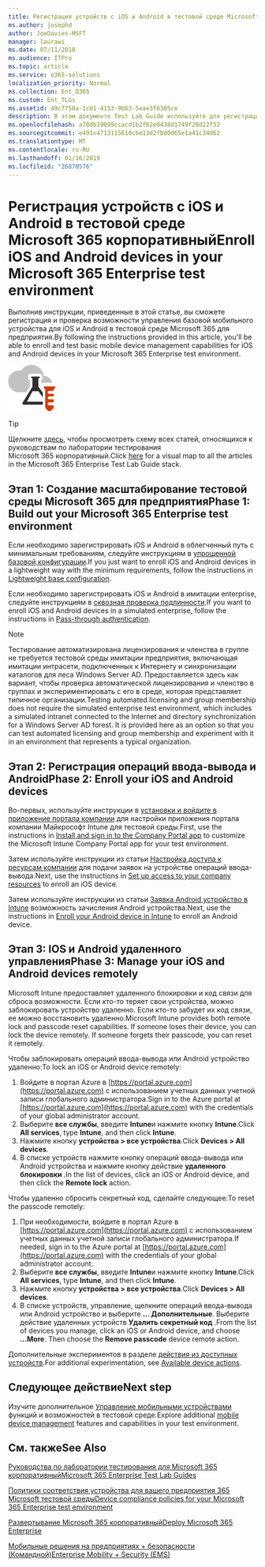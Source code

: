```yaml
---
title: Регистрация устройств с iOS и Android в тестовой среде Microsoft 365 корпоративный
ms.author: josephd
author: JoeDavies-MSFT
manager: laurawi
ms.date: 07/11/2018
ms.audience: ITPro
ms.topic: article
ms.service: o365-solutions
localization_priority: Normal
ms.collection: Ent_O365
ms.custom: Ent_TLGs
ms.assetid: 49c7758a-1c01-4153-9b63-5eae3f6305ce
description: В этом документе Test Lab Guide используйте для регистрации устройств в тестовой среде Microsoft 365 и удаленного управления.
ms.openlocfilehash: a78db19099ccacd1b2f62e8438d1749f28d22f52
ms.sourcegitcommit: e491c4713115610cbe13d2fbd0d65e1a41c34d62
ms.translationtype: MT
ms.contentlocale: ru-RU
ms.lasthandoff: 01/16/2019
ms.locfileid: "26870576"
---
```

# <a name="enroll-ios-and-android-devices-in-your-microsoft-365-enterprise-test-environment"></a><span data-ttu-id="9af8d-103">Регистрация устройств с iOS и Android в тестовой среде Microsoft 365 корпоративный</span><span class="sxs-lookup"><span data-stu-id="9af8d-103">Enroll iOS and Android devices in your Microsoft 365 Enterprise test environment</span></span>

<span data-ttu-id="9af8d-104">Выполнив инструкции, приведенные в этой статье, вы сможете регистрация и проверка возможности управления базовой мобильного устройства для iOS и Android в тестовой среде Microsoft 365 для предприятия.</span><span class="sxs-lookup"><span data-stu-id="9af8d-104">By following the instructions provided in this article, you'll be able to enroll and test basic mobile device management capabilities for iOS and Android devices in your Microsoft 365 Enterprise test environment.</span></span>

![Руководства по лаборатории тестирования для облака Майкрософт](media/m365-enterprise-test-lab-guides/cloud-tlg-icon.png)
  
> [!TIP]
> <span data-ttu-id="9af8d-106">Щелкните [здесь](https://aka.ms/m365etlgstack), чтобы просмотреть схему всех статей, относящихся к руководствам по лаборатории тестирования Microsoft 365 корпоративный.</span><span class="sxs-lookup"><span data-stu-id="9af8d-106">Click [here](https://aka.ms/m365etlgstack) for a visual map to all the articles in the Microsoft 365 Enterprise Test Lab Guide stack.</span></span>

## <a name="phase-1-build-out-your-microsoft-365-enterprise-test-environment"></a><span data-ttu-id="9af8d-107">Этап 1: Создание масштабирование тестовой среды Microsoft 365 для предприятия</span><span class="sxs-lookup"><span data-stu-id="9af8d-107">Phase 1: Build out your Microsoft 365 Enterprise test environment</span></span>

<span data-ttu-id="9af8d-108">Если необходимо зарегистрировать iOS и Android в облегченный путь с минимальным требованиям, следуйте инструкциям в [упрощенной базовой конфигурации](lightweight-base-configuration-microsoft-365-enterprise.md).</span><span class="sxs-lookup"><span data-stu-id="9af8d-108">If you just want to enroll iOS and Android devices in a lightweight way with the minimum requirements, follow the instructions in [Lightweight base configuration](lightweight-base-configuration-microsoft-365-enterprise.md).</span></span>
  
<span data-ttu-id="9af8d-109">Если необходимо зарегистрировать iOS и Android в имитации enterprise, следуйте инструкциям в [сквозная проверка подлинности](pass-through-auth-m365-ent-test-environment.md).</span><span class="sxs-lookup"><span data-stu-id="9af8d-109">If you want to enroll iOS and Android devices in a simulated enterprise, follow the instructions in [Pass-through authentication](pass-through-auth-m365-ent-test-environment.md).</span></span>
  
> [!NOTE]
> <span data-ttu-id="9af8d-p101">Тестирование автоматизирована лицензирования и членства в группе не требуется тестовой среды имитации предприятия, включающая имитации интрасети, подключенных к Интернету и синхронизации каталогов для леса Windows Server AD. Предоставляется здесь как вариант, чтобы проверка автоматической лицензирования и членство в группах и экспериментировать с его в среде, которая представляет типичное организации.</span><span class="sxs-lookup"><span data-stu-id="9af8d-p101">Testing automated licensing and group membership does not require the simulated enterprise test environment, which includes a simulated intranet connected to the Internet and directory synchronization for a Windows Server AD forest. It is provided here as an option so that you can test automated licensing and group membership and experiment with it in an environment that represents a typical organization.</span></span> 
>  

## <a name="phase-2-enroll-your-ios-and-android-devices"></a><span data-ttu-id="9af8d-112">Этап 2: Регистрация операций ввода-вывода и Android</span><span class="sxs-lookup"><span data-stu-id="9af8d-112">Phase 2: Enroll your iOS and Android devices</span></span>

<span data-ttu-id="9af8d-113">Во-первых, используйте инструкции в [установки и войдите в приложение портала компании](https://docs.microsoft.com/intune-user-help/install-and-sign-in-to-the-intune-company-portal-app-ios) для настройки приложения портала компании Майкрософт Intune для тестовой среды.</span><span class="sxs-lookup"><span data-stu-id="9af8d-113">First, use the instructions in [Install and sign in to the Company Portal app](https://docs.microsoft.com/intune-user-help/install-and-sign-in-to-the-intune-company-portal-app-ios) to customize the Microsoft Intune Company Portal app for your test environment.</span></span>

<span data-ttu-id="9af8d-114">Затем используйте инструкции из статьи [Настройка доступа к ресурсам компании](https://docs.microsoft.com/intune-user-help/enroll-your-device-in-intune-ios) для подачи заявок на устройстве операций ввода-вывода.</span><span class="sxs-lookup"><span data-stu-id="9af8d-114">Next, use the instructions in [Set up access to your company resources](https://docs.microsoft.com/intune-user-help/enroll-your-device-in-intune-ios) to enroll an iOS device.</span></span>

<span data-ttu-id="9af8d-115">Затем используйте инструкции из статьи [Заявка Android устройство в Intune](https://docs.microsoft.com/intune-user-help/enroll-your-device-in-intune-android) возможность зачисления Android устройства.</span><span class="sxs-lookup"><span data-stu-id="9af8d-115">Next, use the instructions in [Enroll your Android device in Intune](https://docs.microsoft.com/intune-user-help/enroll-your-device-in-intune-android) to enroll an Android device.</span></span>

## <a name="phase-3-manage-your-ios-and-android-devices-remotely"></a><span data-ttu-id="9af8d-116">Этап 3: IOS и Android удаленного управления</span><span class="sxs-lookup"><span data-stu-id="9af8d-116">Phase 3: Manage your iOS and Android devices remotely</span></span>

<span data-ttu-id="9af8d-p102">Microsoft Intune предоставляет удаленного блокировки и код связи для сброса возможности. Если кто-то теряет свои устройства, можно заблокировать устройство удаленно. Если кто-то забудет их код связи, ее можно восстановить удаленно.</span><span class="sxs-lookup"><span data-stu-id="9af8d-p102">Microsoft Intune provides both remote lock and passcode reset capabilities. If someone loses their device, you can lock the device remotely. If someone forgets their passcode, you can reset it remotely.</span></span>
  
<span data-ttu-id="9af8d-120">Чтобы заблокировать операций ввода-вывода или Android устройство удаленно:</span><span class="sxs-lookup"><span data-stu-id="9af8d-120">To lock an iOS or Android device remotely:</span></span>

1. <span data-ttu-id="9af8d-121">Войдите в портал Azure в [https://portal.azure.com](https://portal.azure.com) с использованием учетных данных учетной записи глобального администратора.</span><span class="sxs-lookup"><span data-stu-id="9af8d-121">Sign in to the Azure portal at [https://portal.azure.com](https://portal.azure.com) with the credentials of your global administrator account.</span></span>
2. <span data-ttu-id="9af8d-122">Выберите **все службы**, введите **Intune**и нажмите кнопку **Intune**.</span><span class="sxs-lookup"><span data-stu-id="9af8d-122">Click **All services**, type **Intune**, and then click **Intune**.</span></span>
3. <span data-ttu-id="9af8d-123">Нажмите кнопку **устройства > все устройства**.</span><span class="sxs-lookup"><span data-stu-id="9af8d-123">Click **Devices > All devices**.</span></span>
4. <span data-ttu-id="9af8d-124">В списке устройств нажмите кнопку операций ввода-вывода или Android устройства и нажмите кнопку действие **удаленного блокировки** .</span><span class="sxs-lookup"><span data-stu-id="9af8d-124">In the list of devices, click an iOS or Android device, and then click the **Remote lock** action.</span></span>

    
<span data-ttu-id="9af8d-125">Чтобы удаленно сбросить секретный код, сделайте следующее:</span><span class="sxs-lookup"><span data-stu-id="9af8d-125">To reset the passcode remotely:</span></span>

1. <span data-ttu-id="9af8d-126">При необходимости, войдите в портал Azure в [https://portal.azure.com](https://portal.azure.com) с использованием учетных данных учетной записи глобального администратора.</span><span class="sxs-lookup"><span data-stu-id="9af8d-126">If needed, sign in to the Azure portal at [https://portal.azure.com](https://portal.azure.com) with the credentials of your global administrator account.</span></span>
2. <span data-ttu-id="9af8d-127">Выберите **все службы**, введите **Intune**и нажмите кнопку **Intune**.</span><span class="sxs-lookup"><span data-stu-id="9af8d-127">Click **All services**, type **Intune**, and then click **Intune**.</span></span>
3. <span data-ttu-id="9af8d-128">Нажмите кнопку **устройства > все устройства**.</span><span class="sxs-lookup"><span data-stu-id="9af8d-128">Click **Devices > All devices**.</span></span>
4. <span data-ttu-id="9af8d-p103">В списке устройств, управление, щелкните операций ввода-вывода или Android устройство и выберите **... Дополнительные**. Выберите действие удаленных устройств **Удалить секретный код** .</span><span class="sxs-lookup"><span data-stu-id="9af8d-p103">From the list of devices you manage, click an iOS or Android device, and choose **...More**. Then choose the **Remove passcode** device remote action.</span></span>

<span data-ttu-id="9af8d-131">Дополнительные экспериментов в разделе [действия из доступных устройств](https://docs.microsoft.com/intune/device-management#available-device-actions).</span><span class="sxs-lookup"><span data-stu-id="9af8d-131">For additional experimentation, see [Available device actions](https://docs.microsoft.com/intune/device-management#available-device-actions).</span></span>

    
## <a name="next-step"></a><span data-ttu-id="9af8d-132">Следующее действие</span><span class="sxs-lookup"><span data-stu-id="9af8d-132">Next step</span></span>

<span data-ttu-id="9af8d-133">Изучите дополнительное [Управление мобильными устройствами](m365-enterprise-test-lab-guides.md#mobile-device-management) функций и возможностей в тестовой среде.</span><span class="sxs-lookup"><span data-stu-id="9af8d-133">Explore additional [mobile device management](m365-enterprise-test-lab-guides.md#mobile-device-management) features and capabilities in your test environment.</span></span>

## <a name="see-also"></a><span data-ttu-id="9af8d-134">См. также</span><span class="sxs-lookup"><span data-stu-id="9af8d-134">See Also</span></span>

[<span data-ttu-id="9af8d-135">Руководства по лаборатории тестирования для Microsoft 365 корпоративный</span><span class="sxs-lookup"><span data-stu-id="9af8d-135">Microsoft 365 Enterprise Test Lab Guides</span></span>](m365-enterprise-test-lab-guides.md)
  
[<span data-ttu-id="9af8d-136">Политики соответствия устройства для вашего предприятия 365 Microsoft тестовой среды</span><span class="sxs-lookup"><span data-stu-id="9af8d-136">Device compliance policies for your Microsoft 365 Enterprise test environment</span></span>](mam-policies-for-your-microsoft-365-enterprise-dev-test-environment.md)
  
[<span data-ttu-id="9af8d-137">Развертывание Microsoft 365 корпоративный</span><span class="sxs-lookup"><span data-stu-id="9af8d-137">Deploy Microsoft 365 Enterprise</span></span>](deploy-microsoft-365-enterprise.md)

[<span data-ttu-id="9af8d-138">Мобильные решения на предприятиях + безопасности (Командной)</span><span class="sxs-lookup"><span data-stu-id="9af8d-138">Enterprise Mobility + Security (EMS)</span></span>](https://www.microsoft.com/cloud-platform/enterprise-mobility-security)
